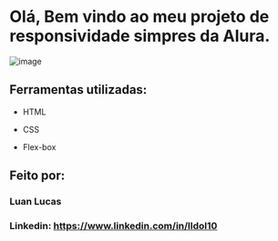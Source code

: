 # Olá, Bem vindo ao meu projeto de responsividade simpres da Alura.

![image](https://user-images.githubusercontent.com/77756047/211304452-220fedf0-f91b-490f-8a65-a60ce860bc5c.png)

## Ferramentas utilizadas:

* HTML

* CSS

* Flex-box

## Feito por:

### Luan Lucas

### Linkedin: https://www.linkedin.com/in/lldol10
